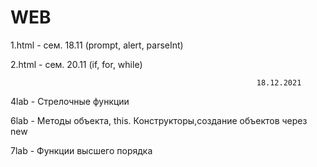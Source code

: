 # WEB

1.html - сем. 18.11 (prompt, alert, parseInt)

2.html - сем. 20.11 (if, for, while)

                                                           18.12.2021

4lab - Стрелочные функции

6lab - Методы объекта, this. Конструкторы,создание объектов через new

7lab - Функции высшего порядка
